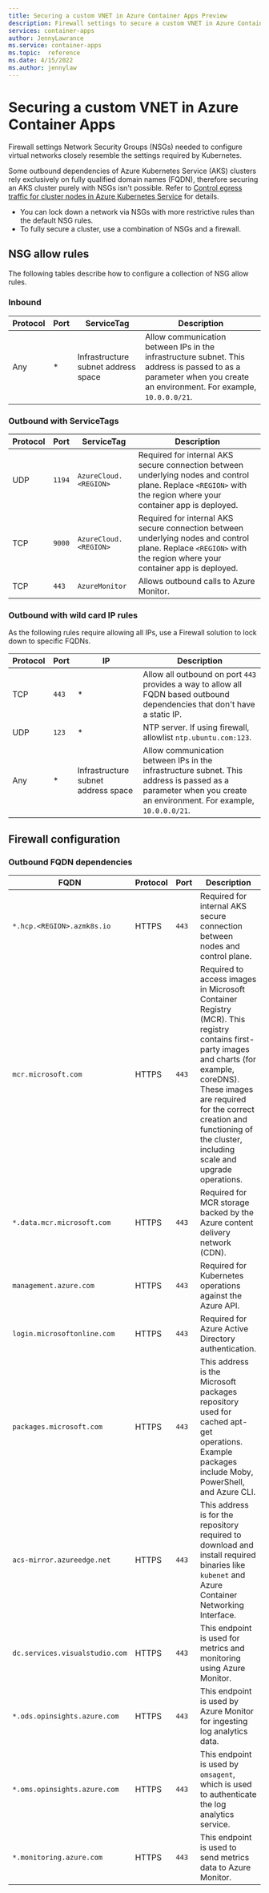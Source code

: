 ```yaml
---
title: Securing a custom VNET in Azure Container Apps Preview
description: Firewall settings to secure a custom VNET in Azure Container Apps Preview
services: container-apps
author: JennyLawrance
ms.service: container-apps
ms.topic:  reference
ms.date: 4/15/2022
ms.author: jennylaw
---
```


# Securing a custom VNET in Azure Container Apps

Firewall settings Network Security Groups (NSGs) needed to configure virtual networks closely resemble the settings required by Kubernetes.

Some outbound dependencies of Azure Kubernetes Service (AKS) clusters rely exclusively on fully qualified domain names (FQDN), therefore securing an AKS cluster purely with NSGs isn't possible. Refer to [Control egress traffic for cluster nodes in Azure Kubernetes Service](/azure/aks/limit-egress-traffic) for details.

* You can lock down a network via NSGs with more restrictive rules than the default NSG rules.
* To fully secure a cluster, use a combination of NSGs and a firewall.

## NSG allow rules

The following tables describe how to configure a collection of NSG allow rules.

### Inbound

| Protocol | Port | ServiceTag | Description |
|--|--|--|--|
| Any | \* | Infrastructure subnet address space | Allow communication between IPs in the infrastructure subnet. This address is passed to as a parameter when you create an environment. For example, `10.0.0.0/21`. |

### Outbound with ServiceTags

| Protocol | Port | ServiceTag | Description
|--|--|--|--|
| UDP | `1194` | `AzureCloud.<REGION>` | Required for internal AKS secure connection between underlying nodes and control plane. Replace `<REGION>` with the region where your container app is deployed. |
| TCP | `9000` | `AzureCloud.<REGION>` | Required for internal AKS secure connection between underlying nodes and control plane. Replace `<REGION>` with the region where your container app is deployed. |
| TCP | `443` | `AzureMonitor` | Allows outbound calls to Azure Monitor. |

### Outbound with wild card IP rules

As the following rules require allowing all IPs, use a Firewall solution to lock down to specific FQDNs.

| Protocol | Port | IP | Description |
|--|--|--|--|
| TCP | `443` | \* | Allow all outbound on port `443` provides a way to allow all FQDN based outbound dependencies that don't have a static IP. |
| UDP | `123` | \* | NTP server. If using firewall, allowlist `ntp.ubuntu.com:123`. |
| Any | \* | Infrastructure subnet address space | Allow communication between IPs in the infrastructure subnet. This address is passed as a parameter when you create an environment. For example, `10.0.0.0/21`. |

## Firewall configuration

### Outbound FQDN dependencies

| FQDN | Protocol | Port | Description |
|--|--|--|--|
| `*.hcp.<REGION>.azmk8s.io` | HTTPS | `443` | Required for internal AKS secure connection between nodes and control plane. |
| `mcr.microsoft.com` | HTTPS | `443` | Required to access images in Microsoft Container Registry (MCR). This registry contains first-party images and charts (for example, coreDNS). These images are required for the correct creation and functioning of the cluster, including scale and upgrade operations. |
| `*.data.mcr.microsoft.com` | HTTPS | `443` | Required for MCR storage backed by the Azure content delivery network (CDN). |
| `management.azure.com` | HTTPS | `443` | Required for Kubernetes operations against the Azure API. |
| `login.microsoftonline.com` | HTTPS | `443` | Required for Azure Active Directory authentication. |
| `packages.microsoft.com` | HTTPS | `443` | This address is the Microsoft packages repository used for cached apt-get operations. Example packages include Moby, PowerShell, and Azure CLI. |
| `acs-mirror.azureedge.net` | HTTPS | `443` | This address is for the repository required to download and install required binaries like `kubenet` and Azure Container Networking Interface. |
| `dc.services.visualstudio.com` | HTTPS | `443` | This endpoint is used for metrics and monitoring using Azure Monitor. |
| `*.ods.opinsights.azure.com` | HTTPS | `443` | This endpoint is used by Azure Monitor for ingesting log analytics data. |
| `*.oms.opinsights.azure.com` | HTTPS | `443` | This endpoint is used by `omsagent`, which is used to authenticate the log analytics service. |
| `*.monitoring.azure.com` | HTTPS | `443` | This endpoint is used to send metrics data to Azure Monitor. |
